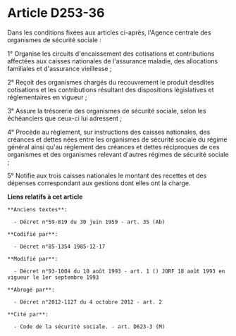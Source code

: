 # Article D253-36

Dans les conditions fixées aux articles ci-après, l'Agence centrale des organismes de sécurité sociale :

1° Organise les circuits d'encaissement des cotisations et contributions affectées aux caisses nationales de l'assurance
maladie, des allocations familiales et d'assurance vieillesse ;

2° Reçoit des organismes chargés du recouvrement le produit desdites cotisations et les contributions résultant des
dispositions législatives et réglementaires en vigueur ;

3° Assure la trésorerie des organismes de sécurité sociale, selon les échéanciers que ceux-ci lui adressent ;

4° Procède au règlement, sur instructions des caisses nationales, des créances et dettes nées entre les organismes de
sécurité sociale du régime général ainsi qu'au règlement des créances et dettes réciproques de ces organismes et des
organismes relevant d'autres régimes de sécurité sociale ;

5° Notifie aux trois caisses nationales le montant des recettes et des dépenses correspondant aux gestions dont elles ont la
charge.

**Liens relatifs à cet article**

	**Anciens textes**:

	  - Décret n°59-819 du 30 juin 1959 - art. 35 (Ab)

	**Codifié par**:

	  - Décret n°85-1354 1985-12-17

	**Modifié par**:

	  - Décret n°93-1004 du 10 août 1993 - art. 1 () JORF 18 août 1993 en vigueur le 1er septembre 1993

	**Abrogé par**:

	  - Décret n°2012-1127 du 4 octobre 2012 - art. 2

	**Cité par**:

	  - Code de la sécurité sociale. - art. D623-3 (M)
